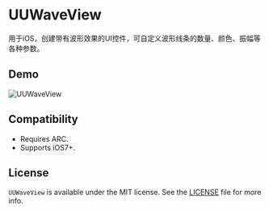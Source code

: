 # UUWaveView
用于iOS，创建带有波形效果的UI控件，可自定义波形线条的数量、颜色、振幅等各种参数。

## Demo
![UUWaveView](https://raw.githubusercontent.com/iceyouyou/UUWaveView/master/extra/demo.gif)

## Compatibility
- Requires ARC.
- Supports iOS7+.

## License
`UUWaveView` is available under the MIT license. See the [LICENSE](LICENSE) file for more info.